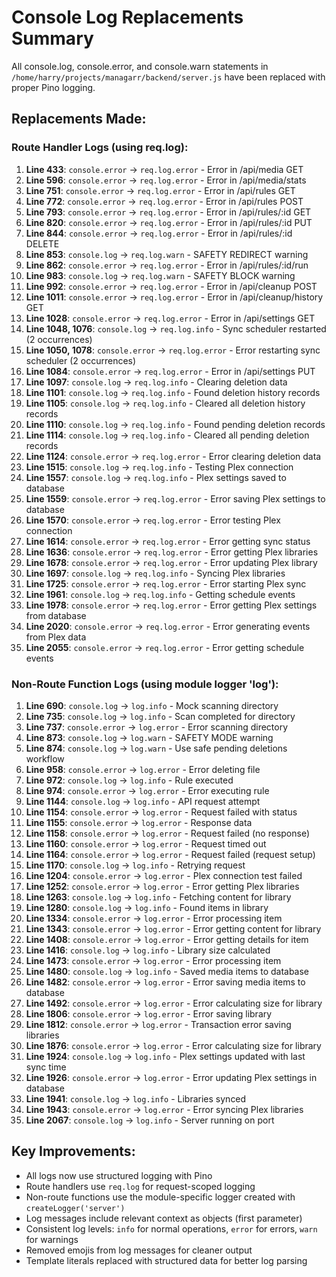 # Console Log Replacements Summary

All console.log, console.error, and console.warn statements in `/home/harry/projects/managarr/backend/server.js` have been replaced with proper Pino logging.

## Replacements Made:

### Route Handler Logs (using req.log):
1. **Line 433**: `console.error` → `req.log.error` - Error in /api/media GET
2. **Line 596**: `console.error` → `req.log.error` - Error in /api/media/stats
3. **Line 751**: `console.error` → `req.log.error` - Error in /api/rules GET
4. **Line 772**: `console.error` → `req.log.error` - Error in /api/rules POST
5. **Line 793**: `console.error` → `req.log.error` - Error in /api/rules/:id GET
6. **Line 820**: `console.error` → `req.log.error` - Error in /api/rules/:id PUT
7. **Line 844**: `console.error` → `req.log.error` - Error in /api/rules/:id DELETE
8. **Line 853**: `console.log` → `req.log.warn` - SAFETY REDIRECT warning
9. **Line 862**: `console.error` → `req.log.error` - Error in /api/rules/:id/run
10. **Line 983**: `console.log` → `req.log.warn` - SAFETY BLOCK warning
11. **Line 992**: `console.error` → `req.log.error` - Error in /api/cleanup POST
12. **Line 1011**: `console.error` → `req.log.error` - Error in /api/cleanup/history GET
13. **Line 1028**: `console.error` → `req.log.error` - Error in /api/settings GET
14. **Line 1048, 1076**: `console.log` → `req.log.info` - Sync scheduler restarted (2 occurrences)
15. **Line 1050, 1078**: `console.error` → `req.log.error` - Error restarting sync scheduler (2 occurrences)
16. **Line 1084**: `console.error` → `req.log.error` - Error in /api/settings PUT
17. **Line 1097**: `console.log` → `req.log.info` - Clearing deletion data
18. **Line 1101**: `console.log` → `req.log.info` - Found deletion history records
19. **Line 1105**: `console.log` → `req.log.info` - Cleared all deletion history records
20. **Line 1110**: `console.log` → `req.log.info` - Found pending deletion records
21. **Line 1114**: `console.log` → `req.log.info` - Cleared all pending deletion records
22. **Line 1124**: `console.error` → `req.log.error` - Error clearing deletion data
23. **Line 1515**: `console.log` → `req.log.info` - Testing Plex connection
24. **Line 1557**: `console.log` → `req.log.info` - Plex settings saved to database
25. **Line 1559**: `console.error` → `req.log.error` - Error saving Plex settings to database
26. **Line 1570**: `console.error` → `req.log.error` - Error testing Plex connection
27. **Line 1614**: `console.error` → `req.log.error` - Error getting sync status
28. **Line 1636**: `console.error` → `req.log.error` - Error getting Plex libraries
29. **Line 1678**: `console.error` → `req.log.error` - Error updating Plex library
30. **Line 1697**: `console.log` → `req.log.info` - Syncing Plex libraries
31. **Line 1725**: `console.error` → `req.log.error` - Error starting Plex sync
32. **Line 1961**: `console.log` → `req.log.info` - Getting schedule events
33. **Line 1978**: `console.error` → `req.log.error` - Error getting Plex settings from database
34. **Line 2020**: `console.error` → `req.log.error` - Error generating events from Plex data
35. **Line 2055**: `console.error` → `req.log.error` - Error getting schedule events

### Non-Route Function Logs (using module logger 'log'):
1. **Line 690**: `console.log` → `log.info` - Mock scanning directory
2. **Line 735**: `console.log` → `log.info` - Scan completed for directory
3. **Line 737**: `console.error` → `log.error` - Error scanning directory
4. **Line 873**: `console.log` → `log.warn` - SAFETY MODE warning
5. **Line 874**: `console.log` → `log.warn` - Use safe pending deletions workflow
6. **Line 958**: `console.error` → `log.error` - Error deleting file
7. **Line 972**: `console.log` → `log.info` - Rule executed
8. **Line 974**: `console.error` → `log.error` - Error executing rule
9. **Line 1144**: `console.log` → `log.info` - API request attempt
10. **Line 1154**: `console.error` → `log.error` - Request failed with status
11. **Line 1155**: `console.error` → `log.error` - Response data
12. **Line 1158**: `console.error` → `log.error` - Request failed (no response)
13. **Line 1160**: `console.error` → `log.error` - Request timed out
14. **Line 1164**: `console.error` → `log.error` - Request failed (request setup)
15. **Line 1170**: `console.log` → `log.info` - Retrying request
16. **Line 1204**: `console.error` → `log.error` - Plex connection test failed
17. **Line 1252**: `console.error` → `log.error` - Error getting Plex libraries
18. **Line 1263**: `console.log` → `log.info` - Fetching content for library
19. **Line 1280**: `console.log` → `log.info` - Found items in library
20. **Line 1334**: `console.error` → `log.error` - Error processing item
21. **Line 1343**: `console.error` → `log.error` - Error getting content for library
22. **Line 1408**: `console.error` → `log.error` - Error getting details for item
23. **Line 1416**: `console.log` → `log.info` - Library size calculated
24. **Line 1473**: `console.error` → `log.error` - Error processing item
25. **Line 1480**: `console.log` → `log.info` - Saved media items to database
26. **Line 1482**: `console.error` → `log.error` - Error saving media items to database
27. **Line 1492**: `console.error` → `log.error` - Error calculating size for library
28. **Line 1806**: `console.error` → `log.error` - Error saving library
29. **Line 1812**: `console.error` → `log.error` - Transaction error saving libraries
30. **Line 1876**: `console.error` → `log.error` - Error calculating size for library
31. **Line 1924**: `console.log` → `log.info` - Plex settings updated with last sync time
32. **Line 1926**: `console.error` → `log.error` - Error updating Plex settings in database
33. **Line 1941**: `console.log` → `log.info` - Libraries synced
34. **Line 1943**: `console.error` → `log.error` - Error syncing Plex libraries
35. **Line 2067**: `console.log` → `log.info` - Server running on port

## Key Improvements:
- All logs now use structured logging with Pino
- Route handlers use `req.log` for request-scoped logging
- Non-route functions use the module-specific logger created with `createLogger('server')`
- Log messages include relevant context as objects (first parameter)
- Consistent log levels: `info` for normal operations, `error` for errors, `warn` for warnings
- Removed emojis from log messages for cleaner output
- Template literals replaced with structured data for better log parsing